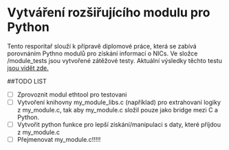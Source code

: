 # Vytváření rozšiřujícího modulu pro Python

Tento resporitař slouží k přípravě diplomové práce, která se zabívá porovnáním Pythno modulů
pro získání informací o NICs. Ve složce /module_tests jsou vytvořené zátěžové testy. Aktuální
výsledky těchto testu [jsou vidět zde.](./current_rest_results.txt)

##TODO LIST

- [ ] Zprovoznit modul ethtool pro testovani
- [ ] Vytvoření knihovny my_module_libs.c (například) pro extrahovaní logiky z my_module.c, tak aby my_module.c složil
pouze jako bridge mezi C a Python.
- [ ] Vytvořit python funkce pro lepší získání/manipulaci s daty, které příjdou z my_module.c
- [ ] Přejmenovat my_module.c!!!!! 